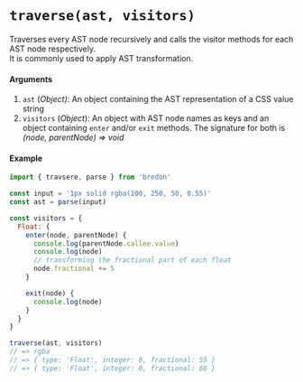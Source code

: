 # `traverse(ast, visitors)`

Traverses every AST node recursively and calls the visitor methods for each AST node respectively.<br>
It is commonly used to apply AST transformation.

#### Arguments
1. `ast` (*Object)*: An object containing the AST representation of a CSS value string
2. `visitors` (*Object*): An object with AST node names as keys and an object containing `enter` and/or `exit` methods. The signature for both is *(node, parentNode) => void*

#### Example
```javascript
import { travsere, parse } from 'bredon'

const input = '1px solid rgba(100, 250, 50, 0.55)'
const ast = parse(input)

const visitors = {
  Float: {
    enter(node, parentNode) {
      console.log(parentNode.callee.value)
      console.log(node)
      // transforming the fractional part of each float
      node.fractional += 5
    }

    exit(node) {
      console.log(node)
    }
  }
}

traverse(ast, visitors)
// => rgba
// => { type: 'Float', integer: 0, fractional: 55 }
// => { type: 'Float', integer: 0, fractional: 60 }
```
